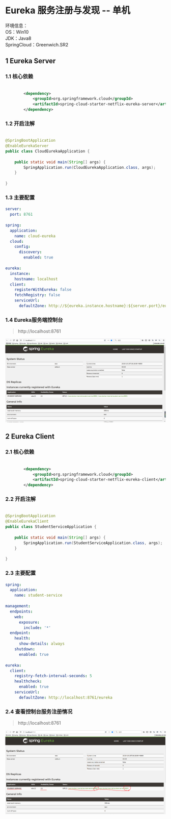 
# Eureka 服务注册与发现 -- 单机
 
 环境信息：      
 OS：Win10         
 JDK：Java8      
 SpringCloud：Greenwich.SR2      
 
## 1 Eureka Server
### 1.1 核心依赖 

```xml

        <dependency>
            <groupId>org.springframework.cloud</groupId>
            <artifactId>spring-cloud-starter-netflix-eureka-server</artifactId>
        </dependency>

```

### 1.2 开启注解 

```java

@SpringBootApplication
@EnableEurekaServer
public class CloudEurekaApplication {

	public static void main(String[] args) {
		SpringApplication.run(CloudEurekaApplication.class, args);
	}

}

```

### 1.3 主要配置 

```yaml
server:
  port: 8761

spring:
  application:
    name: cloud-eureka
  cloud:
    config:
      discovery:
        enabled: true

eureka:
  instance:
    hostname: localhost
  client:
    registerWithEureka: false
    fetchRegistry: false
    serviceUrl:
      defaultZone: http://${eureka.instance.hostname}:${server.port}/eureka/
```

### 1.4 Eureka服务端控制台

 > http://localhost:8761    

![binaryTree](../images/eureka-server.PNG "binaryTree")

## 2 Eureka Client
### 2.1 核心依赖 

```xml

        <dependency>
			<groupId>org.springframework.cloud</groupId>
			<artifactId>spring-cloud-starter-netflix-eureka-client</artifactId>
		</dependency>

```
### 2.2 开启注解 

```java

@SpringBootApplication
@EnableEurekaClient
public class StudentServiceApplication {

    public static void main(String[] args) {
        SpringApplication.run(StudentServiceApplication.class, args);
    }

}

```

### 2.3 主要配置 

```yaml
spring:
  application:
    name: student-service

management:
  endpoints:
    web:
      exposure:
        include: '*'
  endpoint:
    health:
      show-details: always
    shutdown:
      enabled: true

eureka:
  client:
    registry-fetch-interval-seconds: 5
    healthcheck:
      enabled: true
    serviceUrl:
      defaultZone: http://localhost:8761/eureka
```

### 2.4 查看控制台服务注册情况
  > http://localhost:8761   
 
 
 
 ![binaryTree](../images/eureka-client.PNG "binaryTree")


